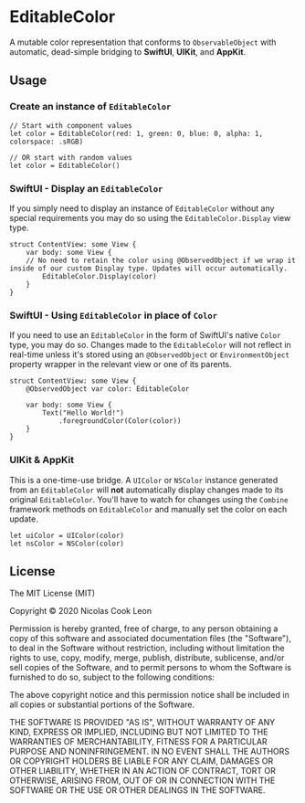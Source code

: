 # EditableColor

A mutable color representation that conforms to `ObservableObject` with automatic, dead-simple bridging to **SwiftUI**, **UIKit**, and **AppKit**.

## Usage

### Create an instance of `EditableColor`

	// Start with component values
	let color = EditableColor(red: 1, green: 0, blue: 0, alpha: 1, colorspace: .sRGB)
	
	// OR start with random values
	let color = EditableColor()

### SwiftUI - Display an `EditableColor`

If you simply need to display an instance of `EditableColor` without any special requirements you may do so using the `EditableColor.Display` view type. 

	struct ContentView: some View {
		var body: some View {
		// No need to retain the color using @ObservedObject if we wrap it inside of our custom Display type. Updates will occur automatically.
			EditableColor.Display(color)
		}
	}

### SwiftUI - Using `EditableColor` in place of `Color`

If you need to use an `EditableColor` in the form of SwiftUI's native `Color` type, you may do so. Changes made to the `EditableColor` will not reflect in real-time unless it's stored using an `@ObservedObject` or `EnvironmentObject` property wrapper in the relevant view or one of its parents.

	struct ContentView: some View {
		@ObservedObject var color: EditableColor
	
		var body: some View {
			Text("Hello World!")
				.foregroundColor(Color(color))
		}
	}

### UIKit & AppKit

This is a one-time-use bridge. A `UIColor` or `NSColor` instance generated from an `EditableColor` will **not** automatically display changes made to its original `EditableColor`. You'll have to watch for changes using the `Combine` framework methods on `EditableColor` and manually set the color on each update.

	let uiColor = UIColor(color)
	let nsColor = NSColor(color)

## License

The MIT License (MIT)

Copyright © 2020 Nicolas Cook Leon

Permission is hereby granted, free of charge, to any person obtaining a copy of this software and associated documentation files (the "Software"), to deal in the Software without restriction, including without limitation the rights to use, copy, modify, merge, publish, distribute, sublicense, and/or sell copies of the Software, and to permit persons to whom the Software is furnished to do so, subject to the following conditions:

The above copyright notice and this permission notice shall be included in all copies or substantial portions of the Software.

THE SOFTWARE IS PROVIDED "AS IS", WITHOUT WARRANTY OF ANY KIND, EXPRESS OR IMPLIED, INCLUDING BUT NOT LIMITED TO THE WARRANTIES OF MERCHANTABILITY, FITNESS FOR A PARTICULAR PURPOSE AND NONINFRINGEMENT. IN NO EVENT SHALL THE AUTHORS OR COPYRIGHT HOLDERS BE LIABLE FOR ANY CLAIM, DAMAGES OR OTHER LIABILITY, WHETHER IN AN ACTION OF CONTRACT, TORT OR OTHERWISE, ARISING FROM, OUT OF OR IN CONNECTION WITH THE SOFTWARE OR THE USE OR OTHER DEALINGS IN THE SOFTWARE.
